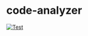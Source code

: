 # code-analyzer

[![Test](https://github.com/dannypsnl/code-analyzer/actions/workflows/test.yml/badge.svg)](https://github.com/dannypsnl/code-analyzer/actions/workflows/test.yml)
